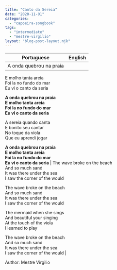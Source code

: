 ```yaml
---
title: "Canto da Sereia"
date: "2020-11-01"
categories: 
  - "capoeira-songbook"
tags: 
  - "intermediate"
  - "mestre-virgilio"
layout: "blog-post-layout.njk"
---
```


| Portuguese | English |
| --- | --- |
| A onda quebrou na praia  
E molho tanta areia  
Foi la no fundo do mar  
Eu vi o canto da seria  
  
**A onda quebrou na praia  
E molho tanta areia**  
**Foi la no fundo do mar  
Eu vi o canto da seria**  
  
A sereia quando canta  
E bonito seu cantar  
No toque da viola  
Que eu aprendi jogar  
  
**A onda quebrou na praia  
E molho tanta areia  
Foi la no fundo do mar  
Eu vi o canto da seria** | The wave broke on the beach  
And so much sand  
It was there under the sea  
I saw the corner of the would  
  
The wave broke on the beach  
And so much sand  
It was there under the sea  
I saw the corner of the would  
  
The mermaid when she sings  
And beautiful your singing  
At the touch of the viola  
I learned to play  
  
The wave broke on the beach  
And so much sand  
It was there under the sea  
I saw the corner of the would |

<figcaption>

Author: Mestre Virgilio

</figcaption>
